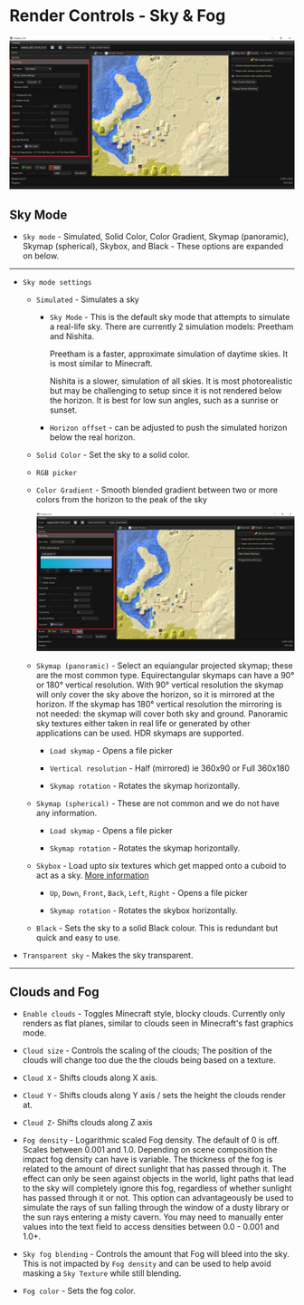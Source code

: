 # Render Controls - Sky & Fog

![Render controls Sky & Fog](../../img/user_interface/render_controls/sky_fog_simulated.png)

## Sky Mode

- `Sky mode` - Simulated, Solid Color, Color Gradient, Skymap (panoramic), Skymap (spherical), Skybox, and Black - These options are expanded on below.

---

- `Sky mode settings`

	- `Simulated` - Simulates a sky
	
		- `Sky Mode` - This is the default sky mode that attempts to simulate a real-life sky. There are currently 2 simulation models: Preetham and Nishita.

			Preetham is a faster, approximate simulation of daytime skies. It is most similar to Minecraft.

			Nishita is a slower, simulation of all skies. It is most photorealistic but may be challenging to setup since it is not rendered below the horizon. It is best for low sun angles, such as a sunrise or sunset.
	
		- `Horizon offset` - can be adjusted to push the simulated horizon below the real horizon.

	- `Solid Color` - Set the sky to a solid color.
	
	-  `RGB picker`
	
	- `Color Gradient` - Smooth blended gradient between two or more colors from the horizon to the peak of the sky

		![Sky & Fog Color Gradient](../../img/user_interface/render_controls/sky_fog_color_gradient.png)
	
	- `Skymap (panoramic)` - Select an equiangular projected skymap; these are the most common type. Equirectangular skymaps can have a 90° or 180° vertical resolution. With 90° vertical resolution the skymap will only cover the sky above the horizon, so it is mirrored at the horizon. If the skymap has 180° vertical resolution the mirroring is not needed: the skymap will cover both sky and ground. Panoramic sky textures either taken in real life or generated by other applications can be used. HDR skymaps are supported.

		- `Load skymap` - Opens a file picker

		- `Vertical resolution` - Half (mirrored) ie 360x90 or Full 360x180

		- `Skymap rotation` - Rotates the skymap horizontally.

	- `Skymap (spherical)` - These are not common and we do not have any information.

		- `Load skymap` - Opens a file picker

		- `Skymap rotation` - Rotates the skymap horizontally.
	
	- `Skybox` - Load upto six textures which get mapped onto a cuboid to act as a sky. [More information](https://en.wikipedia.org/wiki/Skybox_(video_games))
	
		- `Up`, `Down`, `Front`, `Back`, `Left`, `Right` - Opens a file picker

		- `Skymap rotation` - Rotates the skybox horizontally.
		
	- `Black` - Sets the sky to a solid Black colour. This is redundant but quick and easy to use.

- `Transparent sky` - Makes the sky transparent.

---

## Clouds and Fog

- `Enable clouds` - Toggles Minecraft style, blocky clouds. Currently only renders as flat planes, similar to clouds seen in Minecraft's fast graphics mode.

- `Cloud size` - Controls the scaling of the clouds; The position of the clouds will change too due the the clouds being based on a texture.

- `Cloud X` - Shifts clouds along X axis.

- `Cloud Y` - Shifts clouds along Y axis / sets the height the clouds render at.

- `Cloud Z`- Shifts clouds along Z axis

- `Fog density` - Logarithmic scaled Fog density. The default of 0 is off. Scales between 0.001 and 1.0. Depending on scene composition the impact fog density can have is variable. The thickness of the fog is related to the amount of direct sunlight that has passed through it. The effect can only be seen against objects in the world, light paths that lead to the sky will completely ignore this fog, regardless of whether sunlight has passed through it or not. This option can advantageously be used to simulate the rays of sun falling through the window of a dusty library or the sun rays entering a misty cavern. You may need to manually enter values into the text field to access densities between 0.0 - 0.001 and 1.0+.

- `Sky fog blending` - Controls the amount that Fog will bleed into the sky. This is not impacted by `Fog density` and can be used to help avoid masking a `Sky Texture` while still blending.

- `Fog color` - Sets the fog color.

